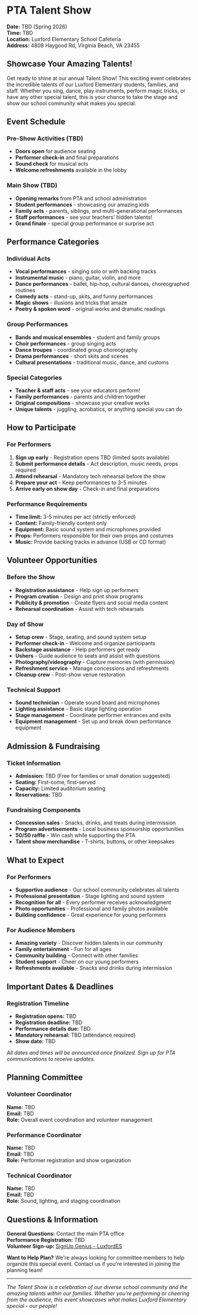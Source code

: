 # PTA Talent Show

**Date:** TBD (Spring 2026)  
**Time:** TBD  
**Location:** Luxford Elementary School Cafeteria  
**Address:** 4808 Haygood Rd, Virginia Beach, VA 23455

## Showcase Your Amazing Talents!

Get ready to shine at our annual Talent Show! This exciting event celebrates the incredible talents of our Luxford Elementary students, families, and staff. Whether you sing, dance, play instruments, perform magic tricks, or have any other special talent, this is your chance to take the stage and show our school community what makes you special.

## Event Schedule

### Pre-Show Activities (TBD)
- **Doors open** for audience seating
- **Performer check-in** and final preparations
- **Sound check** for musical acts
- **Welcome refreshments** available in the lobby

### Main Show (TBD)
- **Opening remarks** from PTA and school administration
- **Student performances** - showcasing our amazing kids
- **Family acts** - parents, siblings, and multi-generational performances
- **Staff performances** - see your teachers' hidden talents!
- **Grand finale** - special group performance or surprise act

## Performance Categories

### Individual Acts
- **Vocal performances** - singing solo or with backing tracks
- **Instrumental music** - piano, guitar, violin, and more
- **Dance performances** - ballet, hip-hop, cultural dances, choreographed routines
- **Comedy acts** - stand-up, skits, and funny performances
- **Magic shows** - illusions and tricks that amaze
- **Poetry & spoken word** - original works and dramatic readings

### Group Performances
- **Bands and musical ensembles** - student and family groups
- **Choir performances** - group singing acts
- **Dance troupes** - coordinated group choreography
- **Drama performances** - short skits and scenes
- **Cultural presentations** - traditional music, dance, and customs

### Special Categories
- **Teacher & staff acts** - see your educators perform!
- **Family performances** - parents and children together
- **Original compositions** - showcase your creative works
- **Unique talents** - juggling, acrobatics, or anything special you can do

## How to Participate

### For Performers
1. **Sign up early** - Registration opens TBD (limited spots available)
2. **Submit performance details** - Act description, music needs, props required
3. **Attend rehearsal** - Mandatory tech rehearsal before the show
4. **Prepare your act** - Keep performances to 3-5 minutes
5. **Arrive early on show day** - Check-in and final preparations

### Performance Requirements
- **Time limit:** 3-5 minutes per act (strictly enforced)
- **Content:** Family-friendly content only
- **Equipment:** Basic sound system and microphones provided
- **Props:** Performers responsible for their own props and costumes
- **Music:** Provide backing tracks in advance (USB or CD format)

## Volunteer Opportunities

### Before the Show
- **Registration assistance** - Help sign up performers
- **Program creation** - Design and print show programs
- **Publicity & promotion** - Create flyers and social media content
- **Rehearsal coordination** - Assist with tech rehearsals

### Day of Show
- **Setup crew** - Stage, seating, and sound system setup
- **Performer check-in** - Welcome and organize participants
- **Backstage assistance** - Help performers get ready
- **Ushers** - Guide audience to seats and assist with questions
- **Photography/videography** - Capture memories (with permission)
- **Refreshment service** - Manage concessions and refreshments
- **Cleanup crew** - Post-show venue restoration

### Technical Support
- **Sound technician** - Operate sound board and microphones
- **Lighting assistance** - Basic stage lighting operation
- **Stage management** - Coordinate performer entrances and exits
- **Equipment management** - Set up and break down performance equipment

## Admission & Fundraising

### Ticket Information
- **Admission:** TBD (Free for families or small donation suggested)
- **Seating:** First-come, first-served
- **Capacity:** Limited auditorium seating
- **Reservations:** TBD

### Fundraising Components
- **Concession sales** - Snacks, drinks, and treats during intermission
- **Program advertisements** - Local business sponsorship opportunities
- **50/50 raffle** - Win cash while supporting the PTA
- **Talent show merchandise** - T-shirts, buttons, or other keepsakes

## What to Expect

### For Performers
- **Supportive audience** - Our school community celebrates all talents
- **Professional presentation** - Stage lighting and sound system
- **Recognition for all** - Every performer receives acknowledgment
- **Photo opportunities** - Professional and family photos available
- **Building confidence** - Great experience for young performers

### For Audience Members
- **Amazing variety** - Discover hidden talents in our community
- **Family entertainment** - Fun for all ages
- **Community building** - Connect with other families
- **Student support** - Cheer on our young performers
- **Refreshments available** - Snacks and drinks during intermission

## Important Dates & Deadlines

### Registration Timeline
- **Registration opens:** TBD
- **Registration deadline:** TBD
- **Performance details due:** TBD
- **Mandatory rehearsal:** TBD (attendance required)
- **Show date:** TBD

*All dates and times will be announced once finalized. Sign up for PTA communications to receive updates.*

## Planning Committee

### Volunteer Coordinator
**Name:** TBD  
**Email:** TBD  
**Role:** Overall event coordination and volunteer management

### Performance Coordinator
**Name:** TBD  
**Email:** TBD  
**Role:** Performer registration and show organization

### Technical Coordinator
**Name:** TBD  
**Email:** TBD  
**Role:** Sound, lighting, and staging coordination

## Questions & Information

**General Questions:** Contact the main PTA office  
**Performance Registration:** TBD  
**Volunteer Sign-up:** [SignUp Genius - LuxfordES](https://www.signupgenius.com/org/LuxfordES#/)

**Want to Help Plan?** We're always looking for committee members to help organize this special event. Contact us if you're interested in joining the planning team!

---

*The Talent Show is a celebration of our diverse school community and the amazing talents within our families. Whether you're performing or cheering from the audience, this event showcases what makes Luxford Elementary special - our people!*
